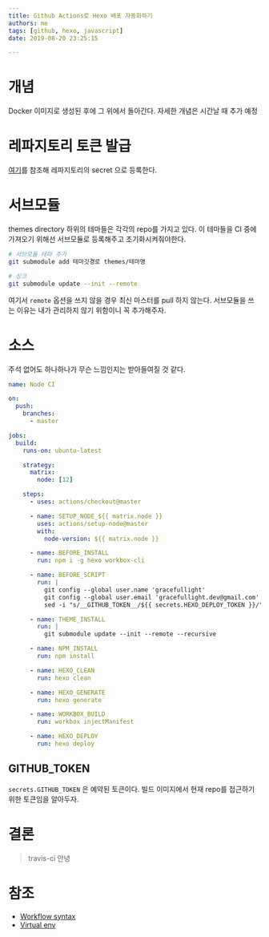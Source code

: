 ```yaml
---
title: Github Actions로 Hexo 배포 자동화하기
authors: me
tags: [github, hexo, javascript]
date: 2019-08-20 23:25:15

---
```


# 개념

Docker 이미지로 생성된 후에 그 위에서 돌아간다.
자세한 개념은 시간날 때 추가 예정

# 레파지토리 토큰 발급

[여기](https://help.github.com/en/github/authenticating-to-github/creating-a-personal-access-token-for-the-command-line)를 참조해 레파지토리의 secret 으로 등록한다.

# 서브모듈

themes directory 하위의 테마들은 각각의 repo를 가지고 있다.
이 테마들을 CI 중에 가져오기 위해선 서브모듈로 등록해주고 초기화시켜줘야한다.

```bash
# 서브모듈 테마 추가
git submodule add 테마깃경로 themes/테마명

# 싱크
git submodule update --init --remote
```

여기서 `remote` 옵션을 쓰지 않을 경우 최신 마스터를 pull 하지 않는다. 서브모듈을 쓰는 이유는 내가 관리하지 않기 위함이니 꼭 추가해주자.

# 소스

주석 없어도 하나하나가 무슨 느낌인지는 받아들여질 것 같다.

```yaml
name: Node CI

on:
  push:
    branches:
      - master

jobs:
  build:
    runs-on: ubuntu-latest

    strategy:
      matrix:
        node: [12]

    steps:
      - uses: actions/checkout@master

      - name: SETUP_NODE_${{ matrix.node }}
        uses: actions/setup-node@master
        with:
          node-version: ${{ matrix.node }}

      - name: BEFORE_INSTALL
        run: npm i -g hexo workbox-cli

      - name: BEFORE_SCRIPT
        run: |
          git config --global user.name 'gracefullight'
          git config --global user.email 'gracefullight.dev@gmail.com'
          sed -i "s/__GITHUB_TOKEN__/${{ secrets.HEXO_DEPLOY_TOKEN }}/" _config.yml

      - name: THEME_INSTALL
        run: |
          git submodule update --init --remote --recursive

      - name: NPM_INSTALL
        run: npm install

      - name: HEXO_CLEAN
        run: hexo clean

      - name: HEXO_GENERATE
        run: hexo generate

      - name: WORKBOX_BUILD
        run: workbox injectManifest

      - name: HEXO_DEPLOY
        run: hexo deploy
```

## GITHUB_TOKEN

`secrets.GITHUB_TOKEN` 은 예약된 토큰이다.
빌드 이미지에서 현재 repo를 접근하기 위한 토큰임을 알아두자.

# 결론

> travis-ci 안녕

# 참조

- [Workflow syntax](https://help.github.com/en/articles/workflow-syntax-for-github-actions)
- [Virtual env](https://help.github.com/en/articles/virtual-environments-for-github-actions)

